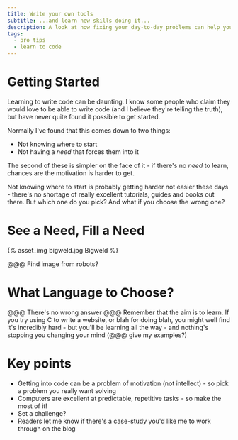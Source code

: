 ```yaml
---
title: Write your own tools
subtitle: ...and learn new skills doing it...
description: A look at how fixing your day-to-day problems can help you get started coding.
tags:
  - pro tips
  - learn to code
---
```


# Getting Started

Learning to write code can be daunting.  I know some people who claim they would
love to be able to write code (and I believe they're telling the truth), but
have never quite found it possible to get started.

Normally I've found that this comes down to two things:
* Not knowing where to start
* Not having a _need_ that forces them into it

The second of these is simpler on the face of it - if there's no _need_ to
learn, chances are the motivation is harder to get.

Not knowing where to start is probably getting harder not easier these days -
there's no shortage of really excellent tutorials, guides and books out there.
But which one do you pick?  And what if you choose the wrong one?

# See a Need, Fill a Need

{% asset_img bigweld.jpg Bigweld %}

@@@ Find image from robots?

# What Language to Choose?

@@@ There's no wrong answer
@@@ Remember that the aim is to learn.  If you try using C to write a website,
or blah for doing blah, you might well find it's incredibly hard - but you'll be
learning all the way - and nothing's stopping you changing your mind (@@@ give
my examples?)

# Key points

* Getting into code can be a problem of motivation (not intellect) - so pick a problem you really want solving
* Computers are excellent at predictable, repetitive tasks - so make the most of it!
* Set a challenge?
* Readers let me know if there's a case-study you'd like me to work through on the blog
